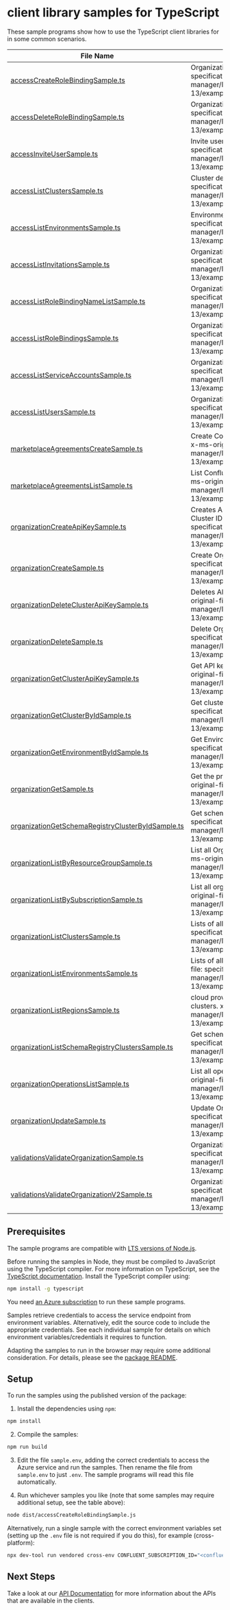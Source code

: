 # client library samples for TypeScript

These sample programs show how to use the TypeScript client libraries for in some common scenarios.

| **File Name**                                                                                       | **Description**                                                                                                                                                                                                                            |
| --------------------------------------------------------------------------------------------------- | ------------------------------------------------------------------------------------------------------------------------------------------------------------------------------------------------------------------------------------------ |
| [accessCreateRoleBindingSample.ts][accesscreaterolebindingsample]                                   | Organization role bindings x-ms-original-file: specification/confluent/resource-manager/Microsoft.Confluent/stable/2024-02-13/examples/Access_CreateRoleBinding.json                                                                       |
| [accessDeleteRoleBindingSample.ts][accessdeleterolebindingsample]                                   | Organization role bindings x-ms-original-file: specification/confluent/resource-manager/Microsoft.Confluent/stable/2024-02-13/examples/Access_DeleteRoleBinding.json                                                                       |
| [accessInviteUserSample.ts][accessinviteusersample]                                                 | Invite user to the organization x-ms-original-file: specification/confluent/resource-manager/Microsoft.Confluent/stable/2024-02-13/examples/Access_InviteUser.json                                                                         |
| [accessListClustersSample.ts][accesslistclusterssample]                                             | Cluster details x-ms-original-file: specification/confluent/resource-manager/Microsoft.Confluent/stable/2024-02-13/examples/Access_ClusterList.json                                                                                        |
| [accessListEnvironmentsSample.ts][accesslistenvironmentssample]                                     | Environment list of an organization x-ms-original-file: specification/confluent/resource-manager/Microsoft.Confluent/stable/2024-02-13/examples/Access_EnvironmentList.json                                                                |
| [accessListInvitationsSample.ts][accesslistinvitationssample]                                       | Organization accounts invitation details x-ms-original-file: specification/confluent/resource-manager/Microsoft.Confluent/stable/2024-02-13/examples/Access_InvitationsList.json                                                           |
| [accessListRoleBindingNameListSample.ts][accesslistrolebindingnamelistsample]                       | Organization role bindings x-ms-original-file: specification/confluent/resource-manager/Microsoft.Confluent/stable/2024-02-13/examples/Access_RoleBindingNameList.json                                                                     |
| [accessListRoleBindingsSample.ts][accesslistrolebindingssample]                                     | Organization role bindings x-ms-original-file: specification/confluent/resource-manager/Microsoft.Confluent/stable/2024-02-13/examples/Access_RoleBindingList.json                                                                         |
| [accessListServiceAccountsSample.ts][accesslistserviceaccountssample]                               | Organization service accounts details x-ms-original-file: specification/confluent/resource-manager/Microsoft.Confluent/stable/2024-02-13/examples/Access_ServiceAccountsList.json                                                          |
| [accessListUsersSample.ts][accesslistuserssample]                                                   | Organization users details x-ms-original-file: specification/confluent/resource-manager/Microsoft.Confluent/stable/2024-02-13/examples/Access_UsersList.json                                                                               |
| [marketplaceAgreementsCreateSample.ts][marketplaceagreementscreatesample]                           | Create Confluent Marketplace agreement in the subscription. x-ms-original-file: specification/confluent/resource-manager/Microsoft.Confluent/stable/2024-02-13/examples/MarketplaceAgreements_Create.json                                  |
| [marketplaceAgreementsListSample.ts][marketplaceagreementslistsample]                               | List Confluent marketplace agreements in the subscription. x-ms-original-file: specification/confluent/resource-manager/Microsoft.Confluent/stable/2024-02-13/examples/MarketplaceAgreements_List.json                                     |
| [organizationCreateApiKeySample.ts][organizationcreateapikeysample]                                 | Creates API key for a schema registry Cluster ID or Kafka Cluster ID under a environment x-ms-original-file: specification/confluent/resource-manager/Microsoft.Confluent/stable/2024-02-13/examples/Organization_CreateClusterAPIKey.json |
| [organizationCreateSample.ts][organizationcreatesample]                                             | Create Organization resource x-ms-original-file: specification/confluent/resource-manager/Microsoft.Confluent/stable/2024-02-13/examples/Organization_Create.json                                                                          |
| [organizationDeleteClusterApiKeySample.ts][organizationdeleteclusterapikeysample]                   | Deletes API key of a kafka or schema registry cluster x-ms-original-file: specification/confluent/resource-manager/Microsoft.Confluent/stable/2024-02-13/examples/Organization_DeleteClusterAPIKey.json                                    |
| [organizationDeleteSample.ts][organizationdeletesample]                                             | Delete Organization resource x-ms-original-file: specification/confluent/resource-manager/Microsoft.Confluent/stable/2024-02-13/examples/Organization_Delete.json                                                                          |
| [organizationGetClusterApiKeySample.ts][organizationgetclusterapikeysample]                         | Get API key details of a kafka or schema registry cluster x-ms-original-file: specification/confluent/resource-manager/Microsoft.Confluent/stable/2024-02-13/examples/Organization_GetClusterAPIKey.json                                   |
| [organizationGetClusterByIdSample.ts][organizationgetclusterbyidsample]                             | Get cluster by Id x-ms-original-file: specification/confluent/resource-manager/Microsoft.Confluent/stable/2024-02-13/examples/Organization_GetClusterById.json                                                                             |
| [organizationGetEnvironmentByIdSample.ts][organizationgetenvironmentbyidsample]                     | Get Environment details by environment Id x-ms-original-file: specification/confluent/resource-manager/Microsoft.Confluent/stable/2024-02-13/examples/Organization_GetEnvironmentById.json                                                 |
| [organizationGetSample.ts][organizationgetsample]                                                   | Get the properties of a specific Organization resource. x-ms-original-file: specification/confluent/resource-manager/Microsoft.Confluent/stable/2024-02-13/examples/Organization_Get.json                                                  |
| [organizationGetSchemaRegistryClusterByIdSample.ts][organizationgetschemaregistryclusterbyidsample] | Get schema registry cluster by Id x-ms-original-file: specification/confluent/resource-manager/Microsoft.Confluent/stable/2024-02-13/examples/Organization_GetSchemaRegistryClusterById.json                                               |
| [organizationListByResourceGroupSample.ts][organizationlistbyresourcegroupsample]                   | List all Organizations under the specified resource group. x-ms-original-file: specification/confluent/resource-manager/Microsoft.Confluent/stable/2024-02-13/examples/Organization_ListByResourceGroup.json                               |
| [organizationListBySubscriptionSample.ts][organizationlistbysubscriptionsample]                     | List all organizations under the specified subscription. x-ms-original-file: specification/confluent/resource-manager/Microsoft.Confluent/stable/2024-02-13/examples/Organization_ListBySubscription.json                                  |
| [organizationListClustersSample.ts][organizationlistclusterssample]                                 | Lists of all the clusters in a environment x-ms-original-file: specification/confluent/resource-manager/Microsoft.Confluent/stable/2024-02-13/examples/Organization_ClusterList.json                                                       |
| [organizationListEnvironmentsSample.ts][organizationlistenvironmentssample]                         | Lists of all the environments in a organization x-ms-original-file: specification/confluent/resource-manager/Microsoft.Confluent/stable/2024-02-13/examples/Organization_EnvironmentList.json                                              |
| [organizationListRegionsSample.ts][organizationlistregionssample]                                   | cloud provider regions available for creating Schema Registry clusters. x-ms-original-file: specification/confluent/resource-manager/Microsoft.Confluent/stable/2024-02-13/examples/Organization_ListRegions.json                          |
| [organizationListSchemaRegistryClustersSample.ts][organizationlistschemaregistryclusterssample]     | Get schema registry clusters x-ms-original-file: specification/confluent/resource-manager/Microsoft.Confluent/stable/2024-02-13/examples/Organization_ListSchemaRegistryClusters.json                                                      |
| [organizationOperationsListSample.ts][organizationoperationslistsample]                             | List all operations provided by Microsoft.Confluent. x-ms-original-file: specification/confluent/resource-manager/Microsoft.Confluent/stable/2024-02-13/examples/OrganizationOperations_List.json                                          |
| [organizationUpdateSample.ts][organizationupdatesample]                                             | Update Organization resource x-ms-original-file: specification/confluent/resource-manager/Microsoft.Confluent/stable/2024-02-13/examples/Organization_Update.json                                                                          |
| [validationsValidateOrganizationSample.ts][validationsvalidateorganizationsample]                   | Organization Validate proxy resource x-ms-original-file: specification/confluent/resource-manager/Microsoft.Confluent/stable/2024-02-13/examples/Validations_ValidateOrganizations.json                                                    |
| [validationsValidateOrganizationV2Sample.ts][validationsvalidateorganizationv2sample]               | Organization Validate proxy resource x-ms-original-file: specification/confluent/resource-manager/Microsoft.Confluent/stable/2024-02-13/examples/Validations_ValidateOrganizationsV2.json                                                  |

## Prerequisites

The sample programs are compatible with [LTS versions of Node.js](https://github.com/nodejs/release#release-schedule).

Before running the samples in Node, they must be compiled to JavaScript using the TypeScript compiler. For more information on TypeScript, see the [TypeScript documentation][typescript]. Install the TypeScript compiler using:

```bash
npm install -g typescript
```

You need [an Azure subscription][freesub] to run these sample programs.

Samples retrieve credentials to access the service endpoint from environment variables. Alternatively, edit the source code to include the appropriate credentials. See each individual sample for details on which environment variables/credentials it requires to function.

Adapting the samples to run in the browser may require some additional consideration. For details, please see the [package README][package].

## Setup

To run the samples using the published version of the package:

1. Install the dependencies using `npm`:

```bash
npm install
```

2. Compile the samples:

```bash
npm run build
```

3. Edit the file `sample.env`, adding the correct credentials to access the Azure service and run the samples. Then rename the file from `sample.env` to just `.env`. The sample programs will read this file automatically.

4. Run whichever samples you like (note that some samples may require additional setup, see the table above):

```bash
node dist/accessCreateRoleBindingSample.js
```

Alternatively, run a single sample with the correct environment variables set (setting up the `.env` file is not required if you do this), for example (cross-platform):

```bash
npx dev-tool run vendored cross-env CONFLUENT_SUBSCRIPTION_ID="<confluent subscription id>" CONFLUENT_RESOURCE_GROUP="<confluent resource group>" node dist/accessCreateRoleBindingSample.js
```

## Next Steps

Take a look at our [API Documentation][apiref] for more information about the APIs that are available in the clients.

[accesscreaterolebindingsample]: https://github.com/Azure/azure-sdk-for-js/blob/main/sdk/confluent/arm-confluent/samples/v3/typescript/src/accessCreateRoleBindingSample.ts
[accessdeleterolebindingsample]: https://github.com/Azure/azure-sdk-for-js/blob/main/sdk/confluent/arm-confluent/samples/v3/typescript/src/accessDeleteRoleBindingSample.ts
[accessinviteusersample]: https://github.com/Azure/azure-sdk-for-js/blob/main/sdk/confluent/arm-confluent/samples/v3/typescript/src/accessInviteUserSample.ts
[accesslistclusterssample]: https://github.com/Azure/azure-sdk-for-js/blob/main/sdk/confluent/arm-confluent/samples/v3/typescript/src/accessListClustersSample.ts
[accesslistenvironmentssample]: https://github.com/Azure/azure-sdk-for-js/blob/main/sdk/confluent/arm-confluent/samples/v3/typescript/src/accessListEnvironmentsSample.ts
[accesslistinvitationssample]: https://github.com/Azure/azure-sdk-for-js/blob/main/sdk/confluent/arm-confluent/samples/v3/typescript/src/accessListInvitationsSample.ts
[accesslistrolebindingnamelistsample]: https://github.com/Azure/azure-sdk-for-js/blob/main/sdk/confluent/arm-confluent/samples/v3/typescript/src/accessListRoleBindingNameListSample.ts
[accesslistrolebindingssample]: https://github.com/Azure/azure-sdk-for-js/blob/main/sdk/confluent/arm-confluent/samples/v3/typescript/src/accessListRoleBindingsSample.ts
[accesslistserviceaccountssample]: https://github.com/Azure/azure-sdk-for-js/blob/main/sdk/confluent/arm-confluent/samples/v3/typescript/src/accessListServiceAccountsSample.ts
[accesslistuserssample]: https://github.com/Azure/azure-sdk-for-js/blob/main/sdk/confluent/arm-confluent/samples/v3/typescript/src/accessListUsersSample.ts
[marketplaceagreementscreatesample]: https://github.com/Azure/azure-sdk-for-js/blob/main/sdk/confluent/arm-confluent/samples/v3/typescript/src/marketplaceAgreementsCreateSample.ts
[marketplaceagreementslistsample]: https://github.com/Azure/azure-sdk-for-js/blob/main/sdk/confluent/arm-confluent/samples/v3/typescript/src/marketplaceAgreementsListSample.ts
[organizationcreateapikeysample]: https://github.com/Azure/azure-sdk-for-js/blob/main/sdk/confluent/arm-confluent/samples/v3/typescript/src/organizationCreateApiKeySample.ts
[organizationcreatesample]: https://github.com/Azure/azure-sdk-for-js/blob/main/sdk/confluent/arm-confluent/samples/v3/typescript/src/organizationCreateSample.ts
[organizationdeleteclusterapikeysample]: https://github.com/Azure/azure-sdk-for-js/blob/main/sdk/confluent/arm-confluent/samples/v3/typescript/src/organizationDeleteClusterApiKeySample.ts
[organizationdeletesample]: https://github.com/Azure/azure-sdk-for-js/blob/main/sdk/confluent/arm-confluent/samples/v3/typescript/src/organizationDeleteSample.ts
[organizationgetclusterapikeysample]: https://github.com/Azure/azure-sdk-for-js/blob/main/sdk/confluent/arm-confluent/samples/v3/typescript/src/organizationGetClusterApiKeySample.ts
[organizationgetclusterbyidsample]: https://github.com/Azure/azure-sdk-for-js/blob/main/sdk/confluent/arm-confluent/samples/v3/typescript/src/organizationGetClusterByIdSample.ts
[organizationgetenvironmentbyidsample]: https://github.com/Azure/azure-sdk-for-js/blob/main/sdk/confluent/arm-confluent/samples/v3/typescript/src/organizationGetEnvironmentByIdSample.ts
[organizationgetsample]: https://github.com/Azure/azure-sdk-for-js/blob/main/sdk/confluent/arm-confluent/samples/v3/typescript/src/organizationGetSample.ts
[organizationgetschemaregistryclusterbyidsample]: https://github.com/Azure/azure-sdk-for-js/blob/main/sdk/confluent/arm-confluent/samples/v3/typescript/src/organizationGetSchemaRegistryClusterByIdSample.ts
[organizationlistbyresourcegroupsample]: https://github.com/Azure/azure-sdk-for-js/blob/main/sdk/confluent/arm-confluent/samples/v3/typescript/src/organizationListByResourceGroupSample.ts
[organizationlistbysubscriptionsample]: https://github.com/Azure/azure-sdk-for-js/blob/main/sdk/confluent/arm-confluent/samples/v3/typescript/src/organizationListBySubscriptionSample.ts
[organizationlistclusterssample]: https://github.com/Azure/azure-sdk-for-js/blob/main/sdk/confluent/arm-confluent/samples/v3/typescript/src/organizationListClustersSample.ts
[organizationlistenvironmentssample]: https://github.com/Azure/azure-sdk-for-js/blob/main/sdk/confluent/arm-confluent/samples/v3/typescript/src/organizationListEnvironmentsSample.ts
[organizationlistregionssample]: https://github.com/Azure/azure-sdk-for-js/blob/main/sdk/confluent/arm-confluent/samples/v3/typescript/src/organizationListRegionsSample.ts
[organizationlistschemaregistryclusterssample]: https://github.com/Azure/azure-sdk-for-js/blob/main/sdk/confluent/arm-confluent/samples/v3/typescript/src/organizationListSchemaRegistryClustersSample.ts
[organizationoperationslistsample]: https://github.com/Azure/azure-sdk-for-js/blob/main/sdk/confluent/arm-confluent/samples/v3/typescript/src/organizationOperationsListSample.ts
[organizationupdatesample]: https://github.com/Azure/azure-sdk-for-js/blob/main/sdk/confluent/arm-confluent/samples/v3/typescript/src/organizationUpdateSample.ts
[validationsvalidateorganizationsample]: https://github.com/Azure/azure-sdk-for-js/blob/main/sdk/confluent/arm-confluent/samples/v3/typescript/src/validationsValidateOrganizationSample.ts
[validationsvalidateorganizationv2sample]: https://github.com/Azure/azure-sdk-for-js/blob/main/sdk/confluent/arm-confluent/samples/v3/typescript/src/validationsValidateOrganizationV2Sample.ts
[apiref]: https://learn.microsoft.com/javascript/api/@azure/arm-confluent?view=azure-node-preview
[freesub]: https://azure.microsoft.com/free/
[package]: https://github.com/Azure/azure-sdk-for-js/tree/main/sdk/confluent/arm-confluent/README.md
[typescript]: https://www.typescriptlang.org/docs/home.html
